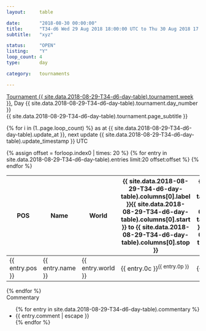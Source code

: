 ```yaml
---
layout: 	table

date: 		"2018-08-30 00:00:00"
title: 		"T34-d6 Wed 29 Aug 2018 18:00:00 UTC to Thu 30 Aug 2018 17:59:59 UTC"
subtitle: 	"xyz"

status:     "OPEN"
listing:    "Y"
loop_count: 4
type:       day

category: 	tournaments

---
```

<div class="table_header">
  <span class="table_title"><a href="">Tournament {{ site.data.2018-08-29-T34-d6-day-table).tournament.week }}</a>, Day {{ site.data.2018-08-29-T34-d6-day-table).tournament.day_number }}</span><br>
  <span class="table_subtitle">{{ site.data.2018-08-29-T34-d6-day-table).tournament.page_subtitle }}</span>  
</div>

{% for i in (1..page.loop_count) %}
<span class="table_nextupdate">as at {{ site.data.2018-08-29-T34-d6-day-table).update_at }}, next update {{ site.data.2018-08-29-T34-d6-day-table).update_timestamp }} UTC</span> 
<table class="day_table">
  <colgroup>
    <col style="width:18px">
    <col style="width:55px">
    <col style="width:55px">
    <col style="width:10px">
    <col style="width:10px">
    <col style="width:10px">
    <col style="width:10px">
    <col style="width:10px">
    <col style="width:10px">
    <col style="width:10px">
    <col style="width:10px">
    <col style="width:10px">
    <col style="width:10px">
    <col style="width:10px">
    <col style="width:10px">
    <col style="width:10px">
    <col style="width:10px">
    <col style="width:10px">
    <col style="width:10px">
    <col style="width:10px">
    <col style="width:10px">
    <col style="width:10px">
    <col style="width:10px">
    <col style="width:10px">
    <col style="width:10px">
    <col style="width:10px">
    <col style="width:10px">
    <col style="width:18px">
  </colgroup>  
  <thead>
    <tr>
        <th>POS</th>
        <th class="AlignLeft">Name</th>
        <th class="AlignLeft">World</th>
        <th><a class="hideDisplay">{{ site.data.2018-08-29-T34-d6-day-table).columns[0].label }}<span class="showDisplayOnHover">{{ site.data.2018-08-29-T34-d6-day-table).columns[0].start }} to {{ site.data.2018-08-29-T34-d6-day-table).columns[0].stop }}</span></a></th>
        <th><a class="hideDisplay">{{ site.data.2018-08-29-T34-d6-day-table).columns[1].label }}<span class="showDisplayOnHover">{{ site.data.2018-08-29-T34-d6-day-table).columns[1].start }} to {{ site.data.2018-08-29-T34-d6-day-table).columns[1].stop }}</span></a></th>
        <th><a class="hideDisplay">{{ site.data.2018-08-29-T34-d6-day-table).columns[2].label }}<span class="showDisplayOnHover">{{ site.data.2018-08-29-T34-d6-day-table).columns[2].start }} to {{ site.data.2018-08-29-T34-d6-day-table).columns[2].stop }}</span></a></th>
        <th><a class="hideDisplay">{{ site.data.2018-08-29-T34-d6-day-table).columns[3].label }}<span class="showDisplayOnHover">{{ site.data.2018-08-29-T34-d6-day-table).columns[3].start }} to {{ site.data.2018-08-29-T34-d6-day-table).columns[3].stop }}</span></a></th>
        <th><a class="hideDisplay">{{ site.data.2018-08-29-T34-d6-day-table).columns[4].label }}<span class="showDisplayOnHover">{{ site.data.2018-08-29-T34-d6-day-table).columns[4].start }} to {{ site.data.2018-08-29-T34-d6-day-table).columns[4].stop }}</span></a></th>
        <th><a class="hideDisplay">{{ site.data.2018-08-29-T34-d6-day-table).columns[5].label }}<span class="showDisplayOnHover">{{ site.data.2018-08-29-T34-d6-day-table).columns[5].start }} to {{ site.data.2018-08-29-T34-d6-day-table).columns[5].stop }}</span></a></th>
        <th><a class="hideDisplay">{{ site.data.2018-08-29-T34-d6-day-table).columns[6].label }}<span class="showDisplayOnHover">{{ site.data.2018-08-29-T34-d6-day-table).columns[6].start }} to {{ site.data.2018-08-29-T34-d6-day-table).columns[6].stop }}</span></a></th>
        <th><a class="hideDisplay">{{ site.data.2018-08-29-T34-d6-day-table).columns[7].label }}<span class="showDisplayOnHover">{{ site.data.2018-08-29-T34-d6-day-table).columns[7].start }} to {{ site.data.2018-08-29-T34-d6-day-table).columns[7].stop }}</span></a></th>
        <th><a class="hideDisplay">{{ site.data.2018-08-29-T34-d6-day-table).columns[8].label }}<span class="showDisplayOnHover">{{ site.data.2018-08-29-T34-d6-day-table).columns[8].start }} to {{ site.data.2018-08-29-T34-d6-day-table).columns[8].stop }}</span></a></th>
        <th><a class="hideDisplay">{{ site.data.2018-08-29-T34-d6-day-table).columns[9].label }}<span class="showDisplayOnHover">{{ site.data.2018-08-29-T34-d6-day-table).columns[9].start }} to {{ site.data.2018-08-29-T34-d6-day-table).columns[9].stop }}</span></a></th>
        <th><a class="hideDisplay">{{ site.data.2018-08-29-T34-d6-day-table).columns[10].label }}<span class="showDisplayOnHover">{{ site.data.2018-08-29-T34-d6-day-table).columns[10].start }} to {{ site.data.2018-08-29-T34-d6-day-table).columns[10].stop }}</span></a></th>
        <th><a class="hideDisplay">{{ site.data.2018-08-29-T34-d6-day-table).columns[11].label }}<span class="showDisplayOnHover">{{ site.data.2018-08-29-T34-d6-day-table).columns[11].start }} to {{ site.data.2018-08-29-T34-d6-day-table).columns[11].stop }}</span></a></th>
        <th><a class="hideDisplay">{{ site.data.2018-08-29-T34-d6-day-table).columns[12].label }}<span class="showDisplayOnHover">{{ site.data.2018-08-29-T34-d6-day-table).columns[12].start }} to {{ site.data.2018-08-29-T34-d6-day-table).columns[12].stop }}</span></a></th>
        <th><a class="hideDisplay">{{ site.data.2018-08-29-T34-d6-day-table).columns[13].label }}<span class="showDisplayOnHover">{{ site.data.2018-08-29-T34-d6-day-table).columns[13].start }} to {{ site.data.2018-08-29-T34-d6-day-table).columns[13].stop }}</span></a></th>
        <th><a class="hideDisplay">{{ site.data.2018-08-29-T34-d6-day-table).columns[14].label }}<span class="showDisplayOnHover">{{ site.data.2018-08-29-T34-d6-day-table).columns[14].start }} to {{ site.data.2018-08-29-T34-d6-day-table).columns[14].stop }}</span></a></th>
        <th><a class="hideDisplay">{{ site.data.2018-08-29-T34-d6-day-table).columns[15].label }}<span class="showDisplayOnHover">{{ site.data.2018-08-29-T34-d6-day-table).columns[15].start }} to {{ site.data.2018-08-29-T34-d6-day-table).columns[15].stop }}</span></a></th>
        <th><a class="hideDisplay">{{ site.data.2018-08-29-T34-d6-day-table).columns[16].label }}<span class="showDisplayOnHover">{{ site.data.2018-08-29-T34-d6-day-table).columns[16].start }} to {{ site.data.2018-08-29-T34-d6-day-table).columns[16].stop }}</span></a></th>
        <th><a class="hideDisplay">{{ site.data.2018-08-29-T34-d6-day-table).columns[17].label }}<span class="showDisplayOnHover">{{ site.data.2018-08-29-T34-d6-day-table).columns[17].start }} to {{ site.data.2018-08-29-T34-d6-day-table).columns[17].stop }}</span></a></th>
        <th><a class="hideDisplay">{{ site.data.2018-08-29-T34-d6-day-table).columns[18].label }}<span class="showDisplayOnHover">{{ site.data.2018-08-29-T34-d6-day-table).columns[18].start }} to {{ site.data.2018-08-29-T34-d6-day-table).columns[18].stop }}</span></a></th>
        <th><a class="hideDisplay">{{ site.data.2018-08-29-T34-d6-day-table).columns[19].label }}<span class="showDisplayOnHover">{{ site.data.2018-08-29-T34-d6-day-table).columns[19].start }} to {{ site.data.2018-08-29-T34-d6-day-table).columns[19].stop }}</span></a></th>
        <th><a class="hideDisplay">{{ site.data.2018-08-29-T34-d6-day-table).columns[20].label }}<span class="showDisplayOnHover">{{ site.data.2018-08-29-T34-d6-day-table).columns[20].start }} to {{ site.data.2018-08-29-T34-d6-day-table).columns[20].stop }}</span></a></th>
        <th><a class="hideDisplay">{{ site.data.2018-08-29-T34-d6-day-table).columns[21].label }}<span class="showDisplayOnHover">{{ site.data.2018-08-29-T34-d6-day-table).columns[21].start }} to {{ site.data.2018-08-29-T34-d6-day-table).columns[21].stop }}</span></a></th>
        <th><a class="hideDisplay">{{ site.data.2018-08-29-T34-d6-day-table).columns[22].label }}<span class="showDisplayOnHover">{{ site.data.2018-08-29-T34-d6-day-table).columns[22].start }} to {{ site.data.2018-08-29-T34-d6-day-table).columns[22].stop }}</span></a></th>
        <th><a class="hideDisplay">{{ site.data.2018-08-29-T34-d6-day-table).columns[23].label }}<span class="showDisplayOnHover">{{ site.data.2018-08-29-T34-d6-day-table).columns[23].start }} to {{ site.data.2018-08-29-T34-d6-day-table).columns[23].stop }}</span></a></th>
        <th>Total</th>
    </tr>
  </thead>
  {% assign offset = forloop.index0 | times: 20 %}
<tbody>
{% for entry in site.data.2018-08-29-T34-d6-day-table).entries limit:20 offset:offset %}
  <tr>
    <td class="pl{{ entry.pos }}">{{ entry.pos }}</td>
    <td class="AlignLeft">{{ entry.name }}</td>
    <td class="AlignLeft">{{ entry.world }}</td>
    <td class="pl{{ entry.0p }}">{{ entry.0c }}<sup>{{ entry.0p }}</sup></td>
    <td class="pl{{ entry.1p }}">{{ entry.1c }}<sup>{{ entry.1p }}</sup></td>
    <td class="pl{{ entry.2p }}">{{ entry.2c }}<sup>{{ entry.2p }}</sup></td>
    <td class="pl{{ entry.3p }}">{{ entry.3c }}<sup>{{ entry.3p }}</sup></td>
    <td class="pl{{ entry.4p }}">{{ entry.4c }}<sup>{{ entry.4p }}</sup></td>
    <td class="pl{{ entry.5p }}">{{ entry.5c }}<sup>{{ entry.5p }}</sup></td>
    <td class="pl{{ entry.6p }}">{{ entry.6c }}<sup>{{ entry.6p }}</sup></td>
    <td class="pl{{ entry.7p }}">{{ entry.7c }}<sup>{{ entry.7p }}</sup></td>
    <td class="pl{{ entry.8p }}">{{ entry.8c }}<sup>{{ entry.8p }}</sup></td>
    <td class="pl{{ entry.9p }}">{{ entry.9c }}<sup>{{ entry.9p }}</sup></td>
    <td class="pl{{ entry.10p }}">{{ entry.10c }}<sup>{{ entry.10p }}</sup></td>
    <td class="pl{{ entry.11p }}">{{ entry.11c }}<sup>{{ entry.11p }}</sup></td>
    <td class="pl{{ entry.12p }}">{{ entry.12c }}<sup>{{ entry.12p }}</sup></td>
    <td class="pl{{ entry.13p }}">{{ entry.13c }}<sup>{{ entry.13p }}</sup></td>
    <td class="pl{{ entry.14p }}">{{ entry.14c }}<sup>{{ entry.14p }}</sup></td>
    <td class="pl{{ entry.15p }}">{{ entry.15c }}<sup>{{ entry.15p }}</sup></td>
    <td class="pl{{ entry.16p }}">{{ entry.16c }}<sup>{{ entry.16p }}</sup></td>
    <td class="pl{{ entry.17p }}">{{ entry.17c }}<sup>{{ entry.17p }}</sup></td>
    <td class="pl{{ entry.18p }}">{{ entry.18c }}<sup>{{ entry.18p }}</sup></td>
    <td class="pl{{ entry.19p }}">{{ entry.19c }}<sup>{{ entry.19p }}</sup></td>
    <td class="pl{{ entry.20p }}">{{ entry.20c }}<sup>{{ entry.20p }}</sup></td>
    <td class="pl{{ entry.21p }}">{{ entry.21c }}<sup>{{ entry.21p }}</sup></td>
    <td class="pl{{ entry.22p }}">{{ entry.22c }}<sup>{{ entry.22p }}</sup></td>
    <td class="pl{{ entry.23p }}">{{ entry.23c }}<sup>{{ entry.23p }}</sup></td>
    <td>{{ entry.total }}</td>
  </tr>
{% endfor %}  
</tbody>
</table>
<div class="leaderboard"></div>
{% endfor %}

<div class="commentary">
  <span class="commentary_title">Commentary</span>
  <ul>
    {% for entry in site.data.2018-08-29-T34-d6-day-table).commentary %}
    <li class="commentary_list">{{ entry.comment | escape }}</li>
    {% endfor %}
  </ul>
</div>



